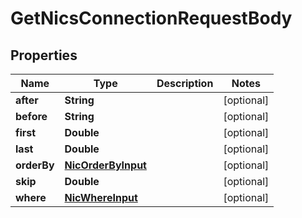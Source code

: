 

# GetNicsConnectionRequestBody


## Properties

Name | Type | Description | Notes
------------ | ------------- | ------------- | -------------
**after** | **String** |  |  [optional]
**before** | **String** |  |  [optional]
**first** | **Double** |  |  [optional]
**last** | **Double** |  |  [optional]
**orderBy** | [**NicOrderByInput**](NicOrderByInput.md) |  |  [optional]
**skip** | **Double** |  |  [optional]
**where** | [**NicWhereInput**](NicWhereInput.md) |  |  [optional]



